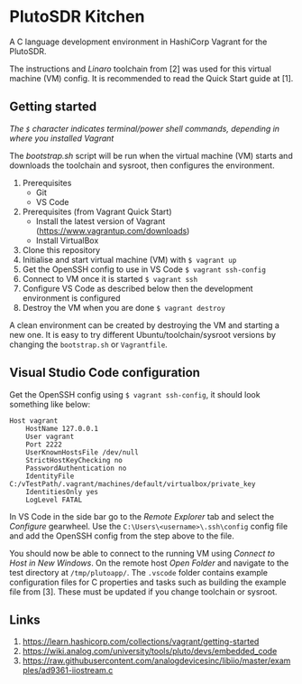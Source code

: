 # PlutoSDR Kitchen
A C language development environment in HashiCorp Vagrant for the PlutoSDR.

The instructions and _Linaro_ toolchain from [2] was used for this virtual 
machine (VM) config. It is recommended to read the Quick Start guide at [1].

## Getting started
_The `$` character indicates terminal/power shell commands, depending in where you installed Vagrant_

The _bootstrap.sh_ script will be run when the virtual machine (VM) starts and 
downloads the toolchain and sysroot, then configures the environment.

1. Prerequisites
    - Git
    - VS Code
2. Prerequisites (from Vagrant Quick Start)
    - Install the latest version of Vagrant (https://www.vagrantup.com/downloads)
    - Install VirtualBox
3. Clone this repository
4. Initialise and start virtual machine (VM) with `$ vagrant up`
5. Get the OpenSSH config to use in VS Code `$ vagrant ssh-config`
6. Connect to VM once it is started `$ vagrant ssh`
7. Configure VS Code as described below then the development environment is configured
8. Destroy the VM when you are done `$ vagrant destroy`

A clean environment can be created by destroying the VM and starting a new one. It 
is easy to try different Ubuntu/toolchain/sysroot versions by changing the 
`bootstrap.sh` or `Vagrantfile`.

## Visual Studio Code configuration
Get the OpenSSH config using `$ vagrant ssh-config`, it should look something like 
below:

```
Host vagrant
    HostName 127.0.0.1
    User vagrant
    Port 2222
    UserKnownHostsFile /dev/null
    StrictHostKeyChecking no
    PasswordAuthentication no
    IdentityFile C:/vTestPath/.vagrant/machines/default/virtualbox/private_key
    IdentitiesOnly yes
    LogLevel FATAL
```

In VS Code in the side bar go to the _Remote Explorer_ tab and select the 
_Configure_ gearwheel. Use the `C:\Users\<username>\.ssh\config` config file 
and add the OpenSSH config from the step above to the file.

You should now be able to connect to the running VM using _Connect to Host in New Windows_. 
On the remote host _Open Folder_ and navigate to the test directory 
at `/tmp/plutoapp/`. The `.vscode` folder contains example configuration files for 
C properties and tasks such as building the example file from [3]. These must be 
updated if you change toolchain or sysroot.

## Links
1. https://learn.hashicorp.com/collections/vagrant/getting-started
2. https://wiki.analog.com/university/tools/pluto/devs/embedded_code
3. https://raw.githubusercontent.com/analogdevicesinc/libiio/master/examples/ad9361-iiostream.c
